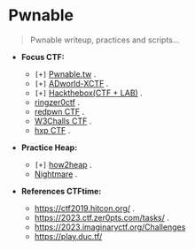 # Pwnable

>Pwnable writeup, practices and scripts...

- __Focus CTF:__ 
  * `[+]` [Pwnable.tw](https://pwnable.tw/) . 
  * `[+]` [ADworld-XCTF](https://adworld.xctf.org.cn/challenges/list) .
  * `[+]` [Hackthebox(CTF + LAB)](https://app.hackthebox.com/challenges) .
  * [ringzer0ctf](https://ringzer0ctf.com/challenges) .
  * [redpwn CTF](https://ctf.redpwn.net/) . 
  * [W3Challs CTF](https://w3challs.com/challenges/list/pwn) . 
  * [hxp CTF](https://2020.ctf.link/) .

- __Practice Heap:__
  * `[+]` [how2heap](https://github.com/shellphish/how2heap) .
  * [Nightmare](https://guyinatuxedo.github.io/index.html) .

- __References CTFtime:__
    * https://ctf2019.hitcon.org/ .
    * https://2023.ctf.zer0pts.com/tasks/ .
    * https://2023.imaginaryctf.org/Challenges
    * https://play.duc.tf/
